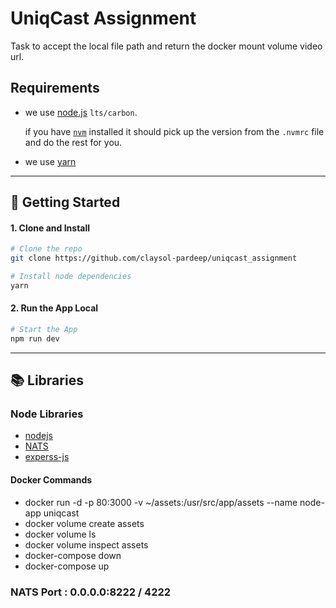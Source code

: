 # UniqCast Assignment

Task to accept the local file path and return the docker mount volume video url.

## Requirements

-   we use [node.js](https://nodejs.org/en/) `lts/carbon`.

    if you have [`nvm`](https://github.com/creationix/nvm) installed it should pick up the version from the `.nvmrc` file and do the rest for you.

-   we use [yarn](https://yarnpkg.com/en/docs/install)

---

## 🚀 Getting Started

#### 1. Clone and Install

```bash
# Clone the repo
git clone https://github.com/claysol-pardeep/uniqcast_assignment

# Install node dependencies
yarn
```

#### 2. Run the App Local

```bash
# Start the App
npm run dev
```

---

## 📚 Libraries

### Node Libraries

-   [nodejs](https://nodejs.org/en/download/)
-   [NATS](https://www.npmjs.com/package/nats)
-   [experss-js](https://expressjs.com/)

#### Docker Commands

- docker run -d -p 80:3000 -v ~/assets:/usr/src/app/assets --name node-app uniqcast
- docker volume create assets
- docker volume ls
- docker volume inspect assets
- docker-compose down
- docker-compose up

### NATS Port : 0.0.0.0:8222 / 4222
